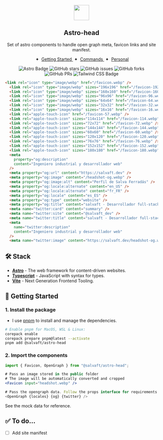<div align="center">
<img src="https://salvaft.dev/favicon.webp" height="50px" width="auto" /> 
<h2>
    Astro-head
</h2>
<p>Set of astro components to handle open graph meta, favicon links and site manifest.</p>
</div>

<div align="center">
    

<span>&nbsp;✦&nbsp;</span>
    <a href="#-getting-started">
        Getting Started
    </a>
    <span>&nbsp;✦&nbsp;</span>
    <a href="#-commands">
        Commands
    </a>
    <span>&nbsp;✦&nbsp;</span>
    <a href="https://salvaft.dev">
        Personal
    </a>
   
</div>

<p></p>

<div align="center">

![Astro Badge](https://img.shields.io/badge/Astro-BC52EE?logo=astro&logoColor=fff&style=flat)
![GitHub stars](https://img.shields.io/github/stars/salvaft/astro-sft)
![GitHub issues](https://img.shields.io/github/issues/salvaft/astro-sft)
![GitHub forks](https://img.shields.io/github/forks/salvaft/astro-sft)
![GitHub PRs](https://img.shields.io/github/issues-pr/salvaft/astro-sft)
![Tailwind CSS Badge](https://img.shields.io/badge/Tailwind%20CSS-06B6D4?logo=tailwindcss&logoColor=fff&style=flat)

</div>

```html
<link rel="icon" type="image/webp" href="/favicon.webp" />
  <link rel="icon" type="image/webp" sizes="196x196" href="/favicon-192.webp" />
  <link rel="icon" type="image/webp" sizes="160x160" href="/favicon-160.webp" />
  <link rel="icon" type="image/webp" sizes="96x96" href="/favicon-96.webp" />
  <link rel="icon" type="image/webp" sizes="64x64" href="/favicon-64.webp" />
  <link rel="icon" type="image/webp" sizes="32x32" href="/favicon-32.webp" />
  <link rel="icon" type="image/webp" sizes="16x16" href="/favicon-16.webp" />
  <link rel="apple-touch-icon" href="/favicon-57.webp" />
  <link rel="apple-touch-icon" sizes="114x114" href="/favicon-114.webp" />
  <link rel="apple-touch-icon" sizes="72x72" href="/favicon-72.webp" />
  <link rel="apple-touch-icon" sizes="144x144" href="/favicon-144.webp" />
  <link rel="apple-touch-icon" sizes="60x60" href="/favicon-60.webp" />
  <link rel="apple-touch-icon" sizes="120x120" href="/favicon-120.webp" />
  <link rel="apple-touch-icon" sizes="76x76" href="/favicon-76.webp" />
  <link rel="apple-touch-icon" sizes="152x152" href="/favicon-152.webp" />
  <link rel="apple-touch-icon" sizes="180x180" href="/favicon-180.webp" />
  <meta
    property="og:description"
    content="Ingeniero industrial y desarrollador web"
  />
  <meta property="og:url" content="https://salvaft.dev" />
  <meta property="og:image" content="/headshot-og.webp" />
  <meta property="og:image:alt" content="Perfil de Salva Ferradás" />
  <meta property="og:locale:alternate" content="en_US" />
  <meta property="og:locale:alternate" content="fr_FR" />
  <meta property="og:locale" content="es_ES" />
  <meta property="og:type" content="website" />
  <meta property="og:title" content="salvaft - Desarrollador full-stack" />
  <meta name="twitter:card" content="summary" />
  <meta name="twitter:site" content="@salvaft_dev" />
  <meta name="twitter:title" content="salvaft - Desarrollador full-stack" />
  <meta
    name="twitter:description"
    content="Ingeniero industrial y desarrollador web"
  />
  <meta name="twitter:image" content="https://salvaft.dev/headshot-og.webp" />
```

## 🛠️ Stack

- [**Astro**](https://astro.build/) - The web framework for content-driven websites.
- [**Typescript**](https://www.typescriptlang.org/) - JavaScript with syntax for types.
- [**Vite**](https://vitejs.dev/) - Next Generation Frontend Tooling.

## 🚀 Getting Started

### 1. Install the package

- I use [pnpm](https://pnpm.io/installation) to install and manage the dependencies.

```bash
# Enable pnpm for MacOS, WSL & Linux:
corepack enable
corepack prepare pnpm@latest --activate
pnpm add @salvaft/astro-head
```

### 2. Import the components

```jsx
import { Favicon, OpenGraph } from "@salvaft/astro-head";

# Pass an image stored in the public folder
# The image will be automatically converted and cropped
<Favicon input="headshot.webp" />

# Pass the opengraph data. Follow the props interface for requirements
<OpenGraph {locales} {og} {twitter} />
```

See the mock data for reference.

## ✅ To do...

- [ ] Add site manifest
